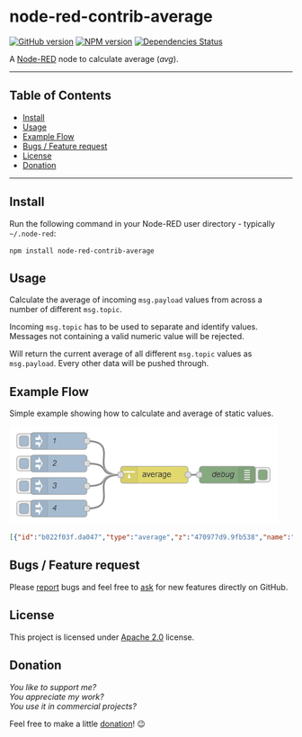 node-red-contrib-average
========================

[![GitHub version](https://badge.fury.io/gh/eisbehr-%2Fnode-red-average.svg)](http://github.com/eisbehr-/node-red-average)
[![NPM version](https://badge.fury.io/js/node-red-contrib-average.svg)](http://www.npmjs.org/package/node-red-contrib-average)
[![Dependencies Status](https://david-dm.org/eisbehr-/node-red-average/status.svg)](https://david-dm.org/eisbehr-/node-red-average)

A <a href="http://nodered.org" target="_new">Node-RED</a> node to calculate average (_avg_).

---

## Table of Contents
* [Install](#install)
* [Usage](#usage)
* [Example Flow](#example-flow)
* [Bugs / Feature request](#bugs--feature-request)
* [License](#license)
* [Donation](#donation)

---

## Install

Run the following command in your Node-RED user directory - typically `~/.node-red`:

```
npm install node-red-contrib-average
```


## Usage

Calculate the average of incoming `msg.payload` values from across a number of different `msg.topic`.

Incoming `msg.topic` has to be used to separate and identify values.
Messages not containing a valid numeric value will be rejected.

Will return the current average of all different `msg.topic` values as `msg.payload`.
Every other data will be pushed through.


## Example Flow

Simple example showing how to calculate and average of static values.

![example.png](./doc/example.png)

```JSON
[{"id":"b022f03f.da047","type":"average","z":"470977d9.9fb538","name":"","x":680,"y":240,"wires":[["5a8eea2a.b67d3c"]]},{"id":"5a8eea2a.b67d3c","type":"debug","z":"470977d9.9fb538","name":"debug","active":true,"console":"false","complete":"payload","x":810,"y":240,"wires":[]},{"id":"c79942e7.6ae498","type":"inject","z":"470977d9.9fb538","name":"1","topic":"name_one","payload":"1","payloadType":"num","repeat":"","crontab":"","once":false,"x":510,"y":180,"wires":[["b022f03f.da047"]]},{"id":"5b6c2de0.a35dc4","type":"inject","z":"470977d9.9fb538","name":"2","topic":"name_two","payload":"2","payloadType":"num","repeat":"","crontab":"","once":false,"x":510,"y":220,"wires":[["b022f03f.da047"]]},{"id":"689a005a.9f41b8","type":"inject","z":"470977d9.9fb538","name":"3","topic":"name_three","payload":"3","payloadType":"num","repeat":"","crontab":"","once":false,"x":510,"y":260,"wires":[["b022f03f.da047"]]},{"id":"4b264eb1.263c88","type":"inject","z":"470977d9.9fb538","name":"4","topic":"name_four","payload":"4","payloadType":"num","repeat":"","crontab":"","once":false,"x":510,"y":300,"wires":[["b022f03f.da047"]]}]
```


## Bugs / Feature request
Please [report](http://github.com/eisbehr-/node-red-average/issues) bugs and feel free to [ask](http://github.com/eisbehr-/node-red-average/issues) for new features directly on GitHub.


## License
This project is licensed under [Apache 2.0](http://www.apache.org/licenses/LICENSE-2.0) license.


## Donation
_You like to support me?_  
_You appreciate my work?_  
_You use it in commercial projects?_  
  
Feel free to make a little [donation](https://www.paypal.com/cgi-bin/webscr?cmd=_s-xclick&hosted_button_id=FFL6VQJCUZMXC)! :wink: